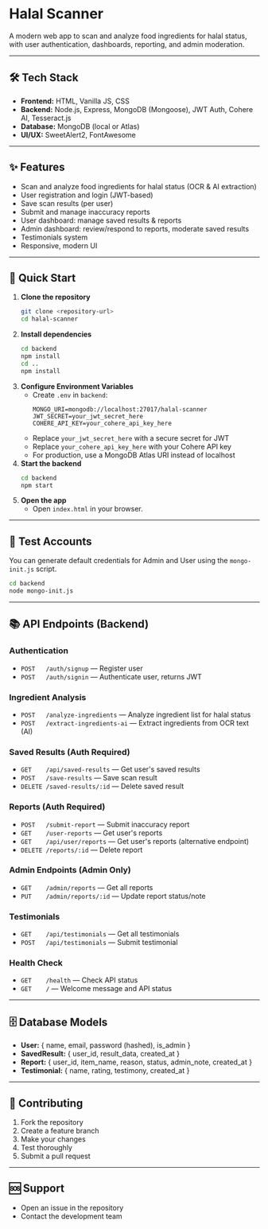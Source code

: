# Halal Scanner

A modern web app to scan and analyze food ingredients for halal status, with user authentication, dashboards, reporting, and admin moderation.

---

## 🛠️ Tech Stack
- **Frontend:** HTML, Vanilla JS, CSS
- **Backend:** Node.js, Express, MongoDB (Mongoose), JWT Auth, Cohere AI, Tesseract.js
- **Database:** MongoDB (local or Atlas)
- **UI/UX:** SweetAlert2, FontAwesome

---

## ✨ Features
- Scan and analyze food ingredients for halal status (OCR & AI extraction)
- User registration and login (JWT-based)
- Save scan results (per user)
- Submit and manage inaccuracy reports
- User dashboard: manage saved results & reports
- Admin dashboard: review/respond to reports, moderate saved results
- Testimonials system
- Responsive, modern UI

---

## 🚀 Quick Start

1. **Clone the repository**
   ```bash
   git clone <repository-url>
   cd halal-scanner
   ```
2. **Install dependencies**
   ```bash
   cd backend
   npm install
   cd ..
   npm install
   ```
3. **Configure Environment Variables**
   - Create `.env` in `backend`:
     ```env
     MONGO_URI=mongodb://localhost:27017/halal-scanner
     JWT_SECRET=your_jwt_secret_here
     COHERE_API_KEY=your_cohere_api_key_here
     ```
   - Replace `your_jwt_secret_here` with a secure secret for JWT
   - Replace `your_cohere_api_key_here` with your Cohere API key
   - For production, use a MongoDB Atlas URI instead of localhost
4. **Start the backend**
   ```bash
   cd backend
   npm start
   ```
5. **Open the app**
   - Open `index.html` in your browser.

---

## 🔑 Test Accounts
You can generate default credentials for Admin and User using the `mongo-init.js` script.
```bash
cd backend
node mongo-init.js
```

---

## 📚 API Endpoints (Backend)

### Authentication
- `POST   /auth/signup` — Register user
- `POST   /auth/signin` — Authenticate user, returns JWT

### Ingredient Analysis
- `POST   /analyze-ingredients` — Analyze ingredient list for halal status
- `POST   /extract-ingredients-ai` — Extract ingredients from OCR text (AI)

### Saved Results (Auth Required)
- `GET    /api/saved-results` — Get user's saved results
- `POST   /save-results` — Save scan result
- `DELETE /saved-results/:id` — Delete saved result

### Reports (Auth Required)
- `POST   /submit-report` — Submit inaccuracy report
- `GET    /user-reports` — Get user's reports
- `GET    /api/user/reports` — Get user's reports (alternative endpoint)
- `DELETE /reports/:id` — Delete report

### Admin Endpoints (Admin Only)
- `GET    /admin/reports` — Get all reports
- `PUT    /admin/reports/:id` — Update report status/note

### Testimonials
- `GET    /api/testimonials` — Get all testimonials
- `POST   /api/testimonials` — Submit testimonial

### Health Check
- `GET    /health` — Check API status
- `GET    /` — Welcome message and API status

---

## 🗄️ Database Models
- **User:** { name, email, password (hashed), is_admin }
- **SavedResult:** { user_id, result_data, created_at }
- **Report:** { user_id, item_name, reason, status, admin_note, created_at }
- **Testimonial:** { name, rating, testimony, created_at }

---

## 🤝 Contributing
1. Fork the repository
2. Create a feature branch
3. Make your changes
4. Test thoroughly
5. Submit a pull request

---

## 🆘 Support
- Open an issue in the repository
- Contact the development team